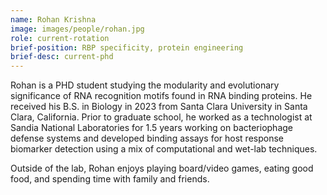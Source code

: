 ```yaml
---
name: Rohan Krishna
image: images/people/rohan.jpg
role: current-rotation
brief-position: RBP specificity, protein engineering
brief-desc: current-phd
---
```


Rohan is a PHD student studying the modularity and evolutionary significance of RNA recognition motifs found in RNA binding proteins. He received his B.S. in Biology in 2023 from Santa Clara University in Santa Clara, California. Prior to graduate school, he worked as a technologist at Sandia National Laboratories for 1.5 years working on bacteriophage defense systems and developed binding assays for host response biomarker detection using a mix of computational and wet-lab techniques. 

Outside of the lab, Rohan enjoys playing board/video games, eating good food, and spending time with family and friends.